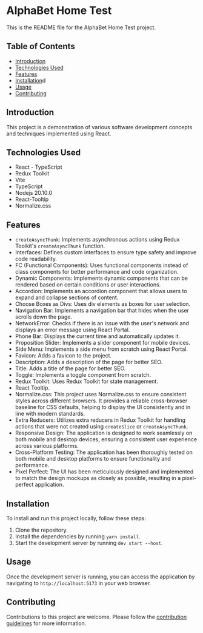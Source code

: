 # AlphaBet Home Test

This is the README file for the AlphaBet Home Test project.

## Table of Contents
- [Introduction](#introduction)
- [Technologies Used](#technologies-used)
- [Features](#features)
- [Installation](#installation)d
- [Usage](#usage)
- [Contributing](#contributing)

## Introduction
This project is a demonstration of various software development concepts and techniques implemented using React.

## Technologies Used
- React - TypeScript
- Redux Toolkit
- Vite
- TypeScript
- Nodejs 20.10.0
- React-Tooltip
- Normalize.css

## Features
- `createAsyncThunk`: Implements asynchronous actions using Redux Toolkit's `createAsyncThunk` function.
- Interfaces: Defines custom interfaces to ensure type safety and improve code readability.
- FC (Functional Components): Uses functional components instead of class components for better performance and code organization.
- Dynamic Components: Implements dynamic components that can be rendered based on certain conditions or user interactions.
- Accordion: Implements an accordion component that allows users to expand and collapse sections of content.
- Choose Boxes as Divs: Uses div elements as boxes for user selection.
- Navigation Bar: Implements a navigation bar that hides when the user scrolls down the page.
- NetworkError: Checks if there is an issue with the user's network and displays an error message using React Portal.
- Phone Bar: Displays the current time and automatically updates it.
- Proposition Slider: Implements a slider component for mobile devices.
- Side Menu: Implements a side menu from scratch using React Portal.
- Favicon: Adds a favicon to the project.
- Description: Adds a description of the page for better SEO.
- Title: Adds a title of the page for better SEO.
- Toggle: Implements a toggle component from scratch.
- Redux Toolkit: Uses Redux Toolkit for state management.
- React Tooltip.
- Normalize.css: This project uses Normalize.css to ensure consistent styles across different browsers. It provides a reliable cross-browser baseline for CSS defaults, helping to display the UI consistently and in line with modern standards.
- Extra Reducers: Utilizes extra reducers in Redux Toolkit for handling actions that were not created using `createSlice` or `createAsyncThunk`.
- Responsive Design: The application is designed to work seamlessly on both mobile and desktop devices, ensuring a consistent user experience across various platforms.
- Cross-Platform Testing: The application has been thoroughly tested on both mobile and desktop platforms to ensure functionality and performance.
- Pixel Perfect: The UI has been meticulously designed and implemented to match the design mockups as closely as possible, resulting in a pixel-perfect application.

## Installation
To install and run this project locally, follow these steps:

1. Clone the repository.
2. Install the dependencies by running `yarn install`.
3. Start the development server by running `dev start --host`. 

## Usage
Once the development server is running, you can access the application by navigating to `http://localhost:5173` in your web browser.

## Contributing
Contributions to this project are welcome. Please follow the [contribution guidelines](CONTRIBUTING.md) for more information.

